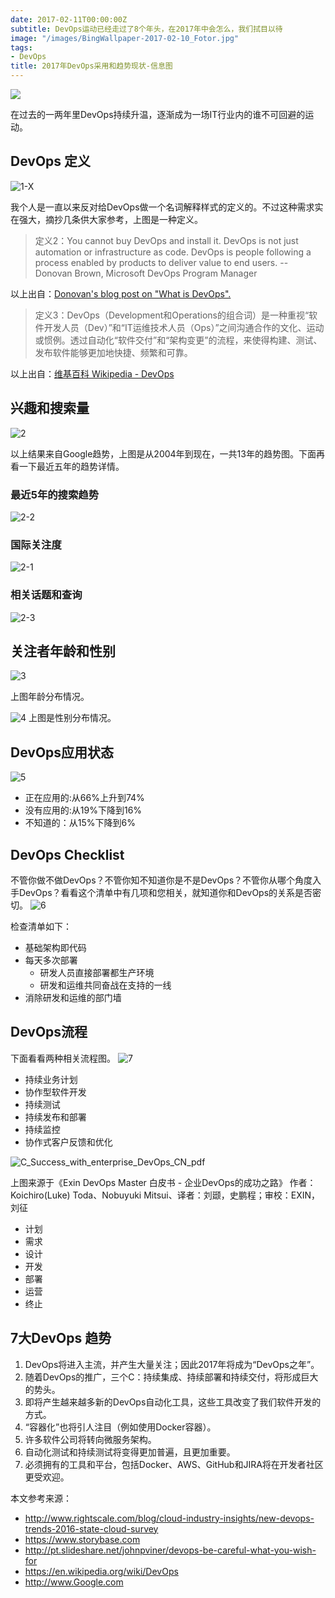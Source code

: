 ```yaml
---
date: 2017-02-11T00:00:00Z
subtitle: DevOps运动已经走过了8个年头，在2017年中会怎么，我们拭目以待
image: "/images/BingWallpaper-2017-02-10_Fotor.jpg"
tags:
- DevOps
title: 2017年DevOps采用和趋势现状-信息图
---
```


![](/images/14868257964355.jpg)

在过去的一两年里DevOps持续升温，逐渐成为一场IT行业内的谁不可回避的运动。


## DevOps 定义

![1-X](/images/1-X.jpg)

我个人是一直以来反对给DevOps做一个名词解释样式的定义的。不过这种需求实在强大，摘抄几条供大家参考，上图是一种定义。


> 定义2：You cannot buy DevOps and install it. DevOps is not just automation or infrastructure as code. DevOps is people following a process enabled by products to deliver value to end users.   -- Donovan Brown, Microsoft DevOps Program Manager

以上出自：[Donovan's blog post on "What is DevOps".](http://www.donovanbrown.com/post/2015/09/01/what-is-devops)

> 定义3：DevOps（Development和Operations的组合词）是一种重视“软件开发人员（Dev）”和“IT运维技术人员（Ops）”之间沟通合作的文化、运动或惯例。透过自动化“软件交付”和“架构变更”的流程，来使得构建、测试、发布软件能够更加地快捷、频繁和可靠。

以上出自：[维基百科 Wikipedia - DevOps](http://zh.wikipedia.org/wiki/DevOps)

## 兴趣和搜索量

![2](/images/2.jpg)

以上结果来自Google趋势，上图是从2004年到现在，一共13年的趋势图。下面再看一下最近五年的趋势详情。

### 最近5年的搜索趋势
![2-2](/images/2-2.png)

### 国际关注度
![2-1](/images/2-1.png)


### 相关话题和查询
![2-3](/images/2-3.png)



## 关注者年龄和性别

![3](/images/3.jpg)

上图年龄分布情况。

![4](/images/4.jpg)
上图是性别分布情况。

## DevOps应用状态
![5](/images/5.jpg)

* 正在应用的:从66%上升到74%
* 没有应用的:从19%下降到16%
* 不知道的：从15%下降到6%

## DevOps Checklist
不管你做不做DevOps？不管你知不知道你是不是DevOps？不管你从哪个角度入手DevOps？看看这个清单中有几项和您相关，就知道你和DevOps的关系是否密切。
![6](/images/6.jpg)

检查清单如下：

* 基础架构即代码
* 每天多次部署
    * 研发人员直接部署都生产环境
    * 研发和运维共同奋战在支持的一线
* 消除研发和运维的部门墙


## DevOps流程

下面看看两种相关流程图。
![7](/images/7.jpg)

* 持续业务计划
* 协作型软件开发
* 持续测试
* 持续发布和部署
* 持续监控
* 协作式客户反馈和优化

![C_Success_with_enterprise_DevOps_CN_pdf](/images/C_Success_with_enterprise_DevOps_CN_pdf.jpg)

上图来源于《Exin DevOps Master 白皮书 - 企业DevOps的成功之路》 作者：Koichiro(Luke) Toda、Nobuyuki Mitsui、译者：刘颋，史鹏程；审校：EXIN，刘征

* 计划
* 需求
* 设计
* 开发
* 部署
* 运营
* 终止

## 7大DevOps 趋势

1. DevOps将进入主流，并产生大量关注；因此2017年将成为“DevOps之年”。
2. 随着DevOps的推广，三个C：持续集成、持续部署和持续交付，将形成巨大的势头。
3. 即将产生越来越多新的DevOps自动化工具，这些工具改变了我们软件开发的方式。
4. “容器化”也将引人注目（例如使用Docker容器）。
5. 许多软件公司将转向微服务架构。
6. 自动化测试和持续测试将变得更加普遍，且更加重要。
7. 必须拥有的工具和平台，包括Docker、AWS、GitHub和JIRA将在开发者社区更受欢迎。


本文参考来源：

* http://www.rightscale.com/blog/cloud-industry-insights/new-devops-trends-2016-state-cloud-survey
* https://www.storybase.com
* http://pt.slideshare.net/johnpviner/devops-be-careful-what-you-wish-for
* https://en.wikipedia.org/wiki/DevOps
* http://www.Google.com
